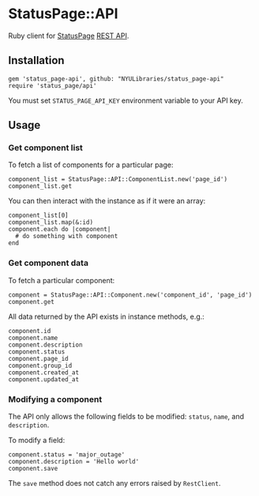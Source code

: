 # StatusPage::API

Ruby client for [StatusPage](https://www.statuspage.io/) [REST API](https://doers.statuspage.io/api/v1/).

## Installation

```
gem 'status_page-api', github: "NYULibraries/status_page-api"
require 'status_page/api'
```

You must set `STATUS_PAGE_API_KEY` environment variable to your API key.

## Usage

### Get component list

To fetch a list of components for a particular page:

```
component_list = StatusPage::API::ComponentList.new('page_id')
component_list.get
```

You can then interact with the instance as if it were an array:

```
component_list[0]
component_list.map(&:id)
component.each do |component|
  # do something with component
end
```

### Get component data

To fetch a particular component:

```
component = StatusPage::API::Component.new('component_id', 'page_id')
component.get
```

All data returned by the API exists in instance methods, e.g.:

```
component.id
component.name
component.description
component.status
component.page_id
component.group_id
component.created_at
component.updated_at
```

### Modifying a component

The API only allows the following fields to be modified: `status`, `name`, and `description`.

To modify a field:

```
component.status = 'major_outage'
component.description = 'Hello world'
component.save
```

The `save` method does not catch any errors raised by `RestClient`.
